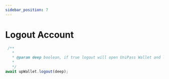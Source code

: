 ```yaml
---
sidebar_position: 7
---
```


# Logout Account

```ts
 /**
   *
   * @param deep boolean, if true logout will open UniPass Wallet and logout too
   * 
   */
await upWallet.logout(deep);
```
